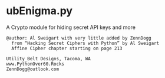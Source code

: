 # ubEnigma.py
A Crypto module for hiding secret API keys and more

    @author: Al Sweigart with very little added by ZennDogg
      from “Hacking Secret Ciphers with Python” by Al Sweigart
      Affine Cipher chapter starting on page 213

    Utility_Belt Designs, Tacoma, WA
    www.PythonOver60.Rocks
    ZennDogg@outlook.com
